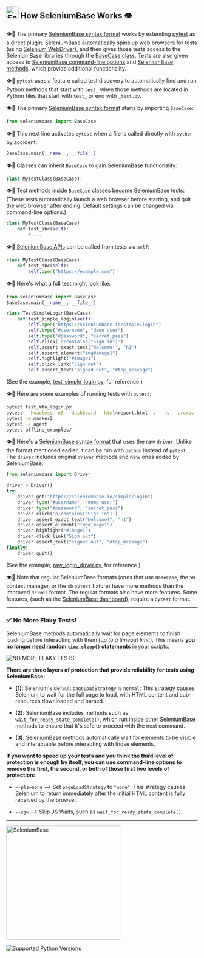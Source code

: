 <!-- SeleniumBase Docs -->

## [<img src="https://seleniumbase.github.io/img/logo6.png" title="SeleniumBase" width="32">](https://github.com/seleniumbase/SeleniumBase/) How SeleniumBase Works 👁️

<a id="how_seleniumbase_works"></a>

👁️🔎 The primary [SeleniumBase syntax format](https://github.com/seleniumbase/SeleniumBase/blob/master/help_docs/syntax_formats.md) works by extending [pytest](https://docs.pytest.org/en/latest/) as a direct plugin. SeleniumBase automatically spins up web browsers for tests (using [Selenium WebDriver](https://www.selenium.dev/documentation/webdriver/)), and then gives those tests access to the SeleniumBase libraries through the [BaseCase class](https://github.com/seleniumbase/SeleniumBase/blob/master/seleniumbase/fixtures/base_case.py). Tests are also given access to [SeleniumBase command-line options](https://github.com/seleniumbase/SeleniumBase/blob/master/help_docs/customizing_test_runs.md) and [SeleniumBase methods](https://github.com/seleniumbase/SeleniumBase/blob/master/help_docs/method_summary.md), which provide additional functionality.

👁️🔎 ``pytest`` uses a feature called test discovery to automatically find and run Python methods that start with ``test_`` when those methods are located in Python files that start with ``test_`` or end with ``_test.py``.

👁️🔎 The primary [SeleniumBase syntax format](https://github.com/seleniumbase/SeleniumBase/blob/master/help_docs/syntax_formats.md) starts by importing ``BaseCase``:

```python
from seleniumbase import BaseCase
```

👁️🔎 This next line activates ``pytest`` when a file is called directly with ``python`` by accident:

```python
BaseCase.main(__name__, __file__)
```

👁️🔎 Classes can inherit ``BaseCase`` to gain SeleniumBase functionality:

```python
class MyTestClass(BaseCase):
```

👁️🔎 Test methods inside ``BaseCase`` classes become SeleniumBase tests: (These tests automatically launch a web browser before starting, and quit the web browser after ending. Default settings can be changed via command-line options.)

```python
class MyTestClass(BaseCase):
    def test_abc(self):
        # ...
```

👁️🔎 [SeleniumBase APIs](https://github.com/seleniumbase/SeleniumBase/blob/master/help_docs/method_summary.md) can be called from tests via ``self``:

```python
class MyTestClass(BaseCase):
    def test_abc(self):
        self.open("https://example.com")
```

👁️🔎 Here's what a full test might look like:

```python
from seleniumbase import BaseCase
BaseCase.main(__name__, __file__)

class TestSimpleLogin(BaseCase):
    def test_simple_login(self):
        self.open("https://seleniumbase.io/simple/login")
        self.type("#username", "demo_user")
        self.type("#password", "secret_pass")
        self.click('a:contains("Sign in")')
        self.assert_exact_text("Welcome!", "h1")
        self.assert_element("img#image1")
        self.highlight("#image1")
        self.click_link("Sign out")
        self.assert_text("signed out", "#top_message")
```

(See the example, [test_simple_login.py](https://github.com/seleniumbase/SeleniumBase/blob/master/examples/test_simple_login.py), for reference.)

👁️🔎 Here are some examples of running tests with ``pytest``:

```zsh
pytest test_mfa_login.py
pytest --headless -n8 --dashboard --html=report.html -v --rs --crumbs
pytest -m marker2
pytest -k agent
pytest offline_examples/
```

👁️🔎 Here's a [SeleniumBase syntax format](https://github.com/seleniumbase/SeleniumBase/blob/master/help_docs/syntax_formats.md) that uses the raw `driver`. Unlike the format mentioned earlier, it can be run with `python` instead of `pytest`. The `driver` includes original `driver` methods and new ones added by SeleniumBase:

```python
from seleniumbase import Driver

driver = Driver()
try:
    driver.get("https://seleniumbase.io/simple/login")
    driver.type("#username", "demo_user")
    driver.type("#password", "secret_pass")
    driver.click('a:contains("Sign in")')
    driver.assert_exact_text("Welcome!", "h1")
    driver.assert_element("img#image1")
    driver.highlight("#image1")
    driver.click_link("Sign out")
    driver.assert_text("signed out", "#top_message")
finally:
    driver.quit()
```

(See the example, [raw_login_driver.py](https://github.com/seleniumbase/SeleniumBase/blob/master/examples/raw_login_driver.py), for reference.)

👁️🔎 Note that regular SeleniumBase formats (ones that use `BaseCase`, the `SB` context manager, or the `sb` `pytest` fixture) have more methods than the improved `driver` format. The regular formats also have more features. Some features, (such as the [SeleniumBase dashboard](https://github.com/seleniumbase/SeleniumBase/blob/master/examples/example_logs/ReadMe.md)), require a `pytest` format.

--------

### ✅ No More Flaky Tests!

<p>SeleniumBase methods automatically wait for page elements to finish loading before interacting with them (<i>up to a timeout limit</i>). This means <b>you no longer need random <span><code>time.sleep()</code></span> statements</b> in your scripts.</p>
<img src="https://img.shields.io/badge/Flaky%20Tests%3F-%20NO%21-11BBDD.svg" alt="NO MORE FLAKY TESTS!" />

**There are three layers of protection that provide reliability for tests using SeleniumBase:**

* **(1)**: Selenium's default ``pageLoadStrategy`` is ``normal``: This strategy causes Selenium to wait for the full page to load, with HTML content and sub-resources downloaded and parsed.

* **(2)**: SeleniumBase includes methods such as ``wait_for_ready_state_complete()``, which run inside other SeleniumBase methods to ensure that it's safe to proceed with the next command.

* **(3)**: SeleniumBase methods automatically wait for elements to be visible and interactable before interacting with those elements.

**If you want to speed up your tests and you think the third level of protection is enough by itself, you can use command-line options to remove the first, the second, or both of those first two levels of protection:**

* ``--pls=none`` --> Set ``pageLoadStrategy`` to ``"none"``: This strategy causes Selenium to return immediately after the initial HTML content is fully received by the browser.

* ``--sjw`` --> Skip JS Waits, such as ``wait_for_ready_state_complete()``.

--------

<p><a href="https://github.com/seleniumbase/SeleniumBase/"><img src="https://seleniumbase.github.io/cdn/img/super_logo_sb.png" alt="SeleniumBase" title="SeleniumBase" width="300" /></a></p>
<p><a href="https://www.python.org/downloads/" target="_blank"><img src="https://img.shields.io/pypi/pyversions/seleniumbase.svg?color=22AAEE&logo=python&logoColor=FEDC54" title="Supported Python Versions" /></a></p>
